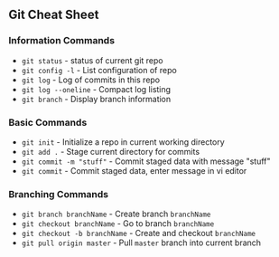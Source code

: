 ## Git Cheat Sheet

### Information Commands
* `git status` - status of current git repo
* `git config -l` - List configuration of repo
* `git log` - Log of commits in this repo
* `git log --oneline` - Compact log listing
* `git branch` - Display branch information

### Basic Commands
* `git init` - Initialize a repo in current working directory
* `git add .` - Stage current directory for commits
* `git commit -m "stuff"` - Commit staged data with message "stuff"
* `git commit` - Commit staged data, enter message in vi editor

### Branching Commands
* `git branch branchName` - Create branch `branchName`
* `git checkout branchName` - Go to branch `branchName`
* `git checkout -b branchName` - Create and checkout `branchName`
* `git pull origin master` - Pull `master` branch into current branch
